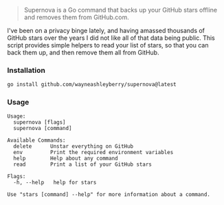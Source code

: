 > Supernova is a Go command that backs up your GitHub stars offline and removes them from GitHub.com.

I've been on a privacy binge lately, and having amassed thousands of GitHub stars over the years I did not like all of that data being public. This script provides simple helpers to read your list of stars, so that you can back them up, and then remove them all from GitHub.

### Installation

```sh
go install github.com/wayneashleyberry/supernova@latest
```

### Usage

```
Usage:
  supernova [flags]
  supernova [command]

Available Commands:
  delete      Unstar everything on GitHub
  env         Print the required environment variables
  help        Help about any command
  read        Print a list of your GitHub stars

Flags:
  -h, --help   help for stars

Use "stars [command] --help" for more information about a command.
```
